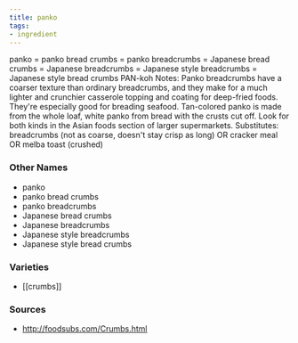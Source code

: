 ```yaml
---
title: panko
tags:
- ingredient
---
```

panko = panko bread crumbs = panko breadcrumbs = Japanese bread crumbs = Japanese breadcrumbs = Japanese style breadcrumbs = Japanese style bread crumbs PAN-koh Notes: Panko breadcrumbs have a coarser texture than ordinary breadcrumbs, and they make for a much lighter and crunchier casserole topping and coating for deep-fried foods. They're especially good for breading seafood. Tan-colored panko is made from the whole loaf, white panko from bread with the crusts cut off. Look for both kinds in the Asian foods section of larger supermarkets. Substitutes: breadcrumbs (not as coarse, doesn't stay crisp as long) OR cracker meal OR melba toast (crushed)

### Other Names

* panko
* panko bread crumbs
* panko breadcrumbs
* Japanese bread crumbs
* Japanese breadcrumbs
* Japanese style breadcrumbs
* Japanese style bread crumbs

### Varieties

* [[crumbs]]

### Sources
* http://foodsubs.com/Crumbs.html
